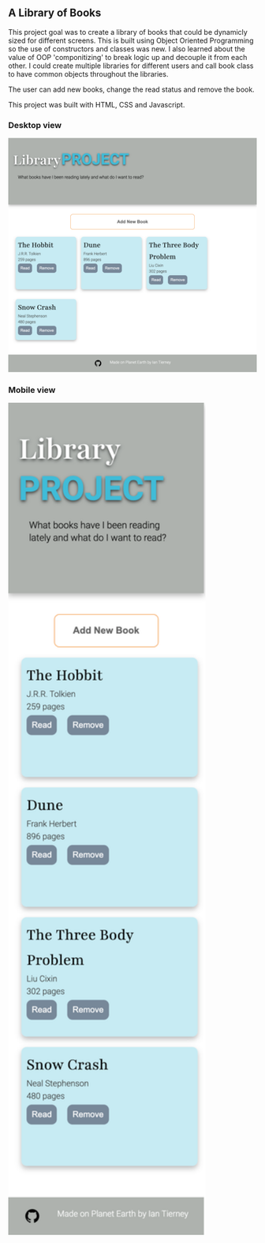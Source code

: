 ## A Library of Books

This project goal was to create a library of books that could be dynamicly sized for different screens. This is built using Object Oriented Programming so the use of constructors and classes was new. I also learned about the value of OOP 'componitizing' to break logic up and decouple it from each other. I could create multiple libraries for different users and call book class to have common objects throughout the libraries. 

The user can add new books, change the read status and remove the book. 

This project was built with HTML, CSS and Javascript.

### Desktop view
<img src="images/desktopSS.png" width="800" alt="desktop view screenshot">

### Mobile view
<img src="images/mobileSS.png" width="400" alt="mobile view screenshot">

